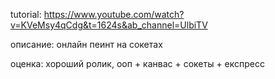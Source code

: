tutorial: https://www.youtube.com/watch?v=KVeMsy4qCdg&t=1624s&ab_channel=UlbiTV

описание: онлайн пеинт на сокетах

оценка: хороший ролик, ооп + канвас + сокеты + експресс